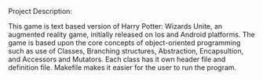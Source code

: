 Project Description:

This game is text based version of Harry Potter: Wizards Unite,
an augmented reality game, initially released on Ios and Android
platforms. The game is based upon the core concepts of object-oriented 
programming such as use of Classes, Branching structures, Abstraction,
Encapsultion, and Accessors and Mutators. Each class has it own header 
file and definition file. Makefile makes it easier for the user to run
the program.
